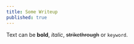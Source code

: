 ```yaml
---
title: Some Writeup
published: true
---
```


Text can be **bold**, _italic_, ~~strikethrough~~ or `keyword`.
